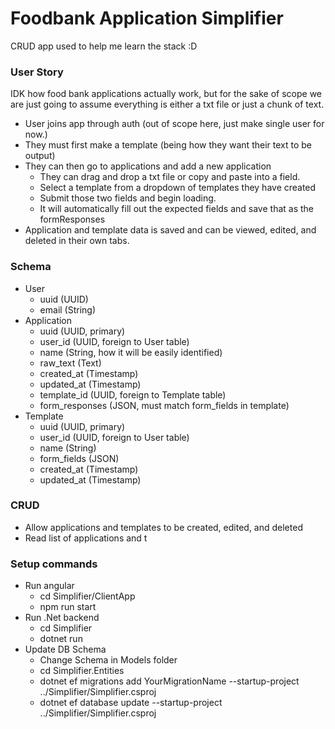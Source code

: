 # Foodbank Application Simplifier
CRUD app used to help me learn the stack :D 


### User Story
IDK how food bank applications actually work, but for the sake of scope we are just going to assume everything is either a txt file or just a chunk of text.

- User joins app through auth (out of scope here, just make single user for now.)
- They must first make a template (being how they want their text to be output)
- They can then go to applications and add a new application
  - They can drag and drop a txt file or copy and paste into a field. 
  - Select a template from a dropdown of templates they have created
  - Submit those two fields and begin loading.
  - It will automatically fill out the expected fields and save that as the formResponses
- Application and template data is saved and can be viewed, edited, and deleted in their own tabs.


### Schema
- User
  - uuid (UUID)
  - email (String)
- Application
  - uuid (UUID, primary)
  - user_id (UUID, foreign to User table)
  - name (String, how it will be easily identified)
  - raw_text (Text)
  - created_at (Timestamp)
  - updated_at (Timestamp)
  - template_id (UUID, foreign to Template table)
  - form_responses (JSON, must match form_fields in template)
- Template
  - uuid (UUID, primary)
  - user_id (UUID, foreign to User table)
  - name (String)
  - form_fields (JSON)
  - created_at (Timestamp)
  - updated_at (Timestamp)

### CRUD
- Allow applications and templates to be created, edited, and deleted
- Read list of applications and t

### Setup commands
- Run angular
  - cd Simplifier/ClientApp
  - npm run start
- Run .Net backend
  - cd Simplifier
  - dotnet run
- Update DB Schema
  - Change Schema in Models folder
  - cd Simplifier.Entities
  - dotnet ef migrations add YourMigrationName --startup-project ../Simplifier/Simplifier.csproj
  - dotnet ef database update --startup-project ../Simplifier/Simplifier.csproj    